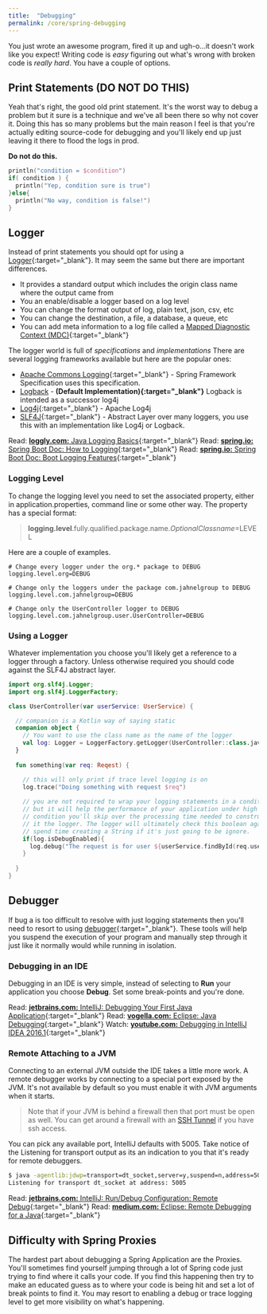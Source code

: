 ```yaml
---
title:  "Debugging"
permalink: /core/spring-debugging
---
```


You just wrote an awesome program, fired it up and ugh-o...it doesn't work like you expect! Writing code is *easy* figuring out what's wrong with broken code is *really hard*. You have a couple of options.

## Print Statements (DO NOT DO THIS)

Yeah that's right, the good old print statement. It's the worst way to debug a problem but it sure is a technique and we've all been there so why not cover it. Doing this has so many problems but the main reason I feel is that you're actually editing source-code for debugging and you'll likely end up just leaving it there to flood the logs in prod. 

**Do not do this.**

```kotlin
println("condition = $condition")
if( condition ) {
  println("Yep, condition sure is true")
}else{
  println("No way, condition is false!")
}
```

## Logger

Instead of print statements you should opt for using a [Logger](https://en.wikipedia.org/wiki/Java_logging_framework){:target="_blank"}. It may seem the same but there are important differences.

* It provides a standard output which includes the origin class name where the output came from
* You an enable/disable a logger based on a log level
* You can change the format output of log, plain text, json, csv, etc
* You can change the destination, a file, a database, a queue, etc
* You can add meta information to a log file called a [Mapped Diagnostic Context (MDC)](http://www.baeldung.com/mdc-in-log4j-2-logback){:target="_blank"}

The logger world is full of *specifications* and *implementations* There are several logging frameworks available but here are the popular ones:

* [Apache Commons Logging](https://commons.apache.org/proper/commons-logging/){:target="_blank"} - Spring Framework Specification uses this specification.
* [Logback](https://logback.qos.ch/) - **(Default Implementation){:target="_blank"}** Logback is intended as a successor log4j
* [Log4j](https://logging.apache.org/log4j/2.x/){:target="_blank"} - Apache Log4j
* [SLF4J](https://www.slf4j.org){:target="_blank"} - Abstract Layer over many loggers, you use this with an implementation like Log4j or Logback.

<i class='fas fa-bookmark'></i> Read: [**loggly.com:** Java Logging Basics](https://www.loggly.com/ultimate-guide/java-logging-basics/){:target="_blank"}
<i class='fas fa-bookmark'></i> Read: [**spring.io:** Spring Boot Doc: How to Logging](https://docs.spring.io/spring-boot/docs/current/reference/html/howto-logging.html){:target="_blank"}
<i class='fas fa-bookmark'></i> Read: [**spring.io:** Spring Boot Doc: Boot Logging Features](https://docs.spring.io/spring-boot/docs/current/reference/html/boot-features-logging.html){:target="_blank"}

### Logging Level

To change the logging level you need to set the associated property, either in application.properties, command line or some other way. The property has a special format:

> **logging.level**.fully.qualified.package.name.*OptionalClassname*=LEVEL

Here are a couple of examples.

```properties
# Change every logger under the org.* package to DEBUG
logging.level.org=DEBUG

# Change only the loggers under the package com.jahnelgroup to DEBUG
logging.level.com.jahnelgroup=DEBUG

# Change only the UserController logger to DEBUG
logging.level.com.jahnelgroup.user.UserController=DEBUG
```

### Using a Logger

Whatever implementation you choose you'll likely get a reference to a logger through a factory. Unless otherwise required you should code against the SLF4J abstract layer.

```kotlin
import org.slf4j.Logger;
import org.slf4j.LoggerFactory;

class UserController(var userService: UserService) {

  // companion is a Kotlin way of saying static
  companion object {
    // You want to use the class name as the name of the logger
    val log: Logger = LoggerFactory.getLogger(UserController::class.java)
  }
  
  fun something(var req: Reqest) {

    // this will only print if trace level logging is on
    log.trace("Doing something with request $req")
  
    // you are not required to wrap your logging statements in a condition like this
    // but it will help the performance of your application under high load. By adding this 
    // condition you'll skip over the processing time needed to construct the String and pass
    // it the logger. The logger will ultimately check this boolean again but it's good not
    // spend time creating a String if it's just going to be ignore. 
    if(log.isDebugEnabled){
      log.debug("The request is for user ${userService.findById(req.userId).username}")
    }
  
  }
}
```

## Debugger

If bug a is too difficult to resolve with just logging statements then you'll need to resort to using [debugger](https://en.wikipedia.org/wiki/Debugger){:target="_blank"}. These tools will help you suspend the execution of your program and manually step through it just like it normally would while running in isolation. 

### Debugging in an IDE

Debugging in an IDE is very simple, instead of selecting to **Run** your application you choose **Debug**. Set some break-points and you're done. 

<i class='fas fa-bookmark'></i> Read: [**jetbrains.com:** IntelliJ: Debugging Your First Java Application](https://www.jetbrains.com/help/idea/debugging-your-first-java-application.html){:target="_blank"}
<i class='fas fa-bookmark'></i> Read: [**vogella.com:** Eclipse: Java Debugging](http://www.vogella.com/tutorials/EclipseDebugging/article.html){:target="_blank"}
<i class='fas fa-play'></i> Watch: [**youtube.com:** Debugging in IntelliJ IDEA 2016.1](https://www.youtube.com/watch?v=VdBsUv4lnm4){:target="_blank"}

### Remote Attaching to a JVM

Connecting to an external JVM outside the IDE takes a little more work. A remote debugger works by connecting to a special port exposed by the JVM. It's not available by default so you must enable it with JVM arguments when it starts. 

> Note that if your JVM is behind a firewall then that port must be open as well. You can get around a firewall with an [SSH Tunnel](https://blog.trackets.com/2014/05/17/ssh-tunnel-local-and-remote-port-forwarding-explained-with-examples.html) if you have ssh access.

You can pick any available port, IntelliJ defaults with 5005. Take notice of the Listening for transport output as its an indication to you that it's ready for remote debuggers.

```bash
$ java -agentlib:jdwp=transport=dt_socket,server=y,suspend=n,address=5005 -jar app.jar
Listening for transport dt_socket at address: 5005
```

<i class='fas fa-bookmark'></i> Read: [**jetbrains.com:** IntelliJ: Run/Debug Configuration: Remote Debug](https://www.jetbrains.com/help/idea/run-debug-configuration-remote-debug.html){:target="_blank"}
<i class='fas fa-bookmark'></i> Read: [**medium.com:** Eclipse: Remote Debugging for a Java](https://medium.com/@metamje/setting-up-remote-debugging-for-a-java-application-in-eclipse-with-heroku-exec-22d0722371c2){:target="_blank"}

## Difficulty with Spring Proxies

The hardest part about debugging a Spring Application are the Proxies. You'll sometimes find yourself jumping through a lot of Spring code just trying to find where it calls your code. If you find this happening then try to make an educated guess as to where your code is being hit and set a lot of break points to find it. You may resort to enabling a debug or trace logging level to get more visibility on what's happening.